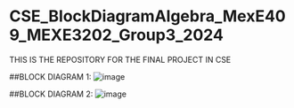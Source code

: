 # CSE_BlockDiagramAlgebra_MexE409_MEXE3202_Group3_2024
THIS IS THE REPOSITORY FOR THE FINAL PROJECT IN CSE

##BLOCK DIAGRAM 1: 
![image](https://github.com/KanFudz/CSE_BlockDiagramAlgebra_MexE409_MEXE3202_Group3_2024/assets/157684612/e3c19b5e-49a8-4336-8b6e-89f729e1df60)
<br>

##BLOCK DIAGRAM 2:
![image](https://github.com/KanFudz/CSE_BlockDiagramAlgebra_MexE409_MEXE3202_Group3_2024/assets/157684612/81d5bafd-9ecc-4430-ba0c-8c6cfd3fe3e7)
